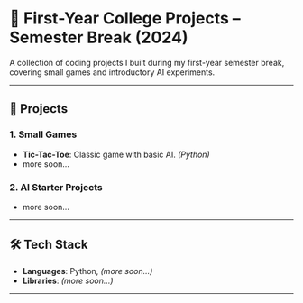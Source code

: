 # 🚀 **First-Year College Projects** – Semester Break (2024)

A collection of coding projects I built during my first-year semester break, covering small games and introductory AI experiments.

---

## 📂 **Projects**

### 1. **Small Games**
- **Tic-Tac-Toe**: Classic game with basic AI. *(Python)*
- more soon...

### 2. **AI Starter Projects**
- more soon...

---

## 🛠 **Tech Stack**

- **Languages**: Python, *(more soon...)*
- **Libraries**: *(more soon...)*

---




